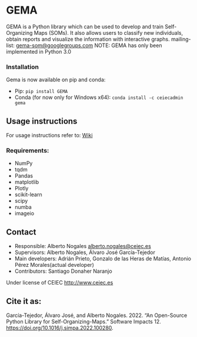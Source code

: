 # GEMA
GEMA is a Python library which can be used to develop and train Self-Organizing Maps (SOMs). It also allows users to classify new individuals, obtain reports and visualize the information with interactive graphs.
mailing-list: gema-som@googlegroups.com
NOTE: GEMA has only been implemented in Python 3.0

### Installation
Gema is now available on pip and conda:
- Pip:
	`pip install GEMA`
- Conda (for now only for Windows x64):
	`conda install -c ceiecadmin gema`

## Usage instructions
For usage instructions refer to:
[Wiki](https://github.com/ufvceiec/GEMA/wiki)

### Requirements:
- NumPy
- tqdm
- Pandas
- matplotlib
- Plotly
- scikit-learn
- scipy
- numba
- imageio

## Contact
- Responsible: Alberto Nogales alberto.nogales@ceiec.es
- Supervisors: Alberto Nogales, Álvaro José García-Tejedor
- Main developers: Adrián Prieto, Gonzalo de las Heras de Matías, Antonio Pérez Morales(actual developer)
- Contributors: Santiago Donaher Naranjo

Under license of CEIEC http://www.ceiec.es

## Cite it as: 
García-Tejedor, Álvaro José, and Alberto Nogales. 2022. “An Open-Source Python Library for Self-Organizing-Maps.” Software Impacts 12. https://doi.org/10.1016/j.simpa.2022.100280.

